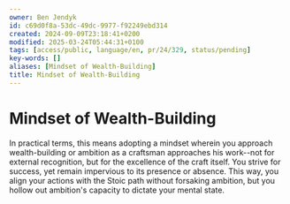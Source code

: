 ```yaml
---
owner: Ben Jendyk
id: c69d0f8a-53dc-49dc-9977-f92249ebd314
created: 2024-09-09T23:18:41+0200
modified: 2025-03-24T05:44:31+0100
tags: [access/public, language/en, pr/24/329, status/pending]
key-words: []
aliases: [Mindset of Wealth-Building]
title: Mindset of Wealth-Building
---
```


# Mindset of Wealth-Building

In practical terms, this means adopting a mindset wherein you approach wealth-building or ambition as a craftsman approaches his work--not for external recognition, but for the excellence of the craft itself. You strive for success, yet remain impervious to its presence or absence. This way, you align your actions with the Stoic path without forsaking ambition, but you hollow out ambition's capacity to dictate your mental state.
